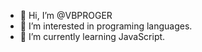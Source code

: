 - 👋 Hi, I’m @VBPROGER
- 👀 I’m interested in programing languages.
- 🌱 I’m currently learning JavaScript.

<!---
VBPROGER/VBPROGER is a ✨ special ✨ repository because its `README.md` (this file) appears on your GitHub profile.
You can click the Preview link to take a look at your changes.
--->
